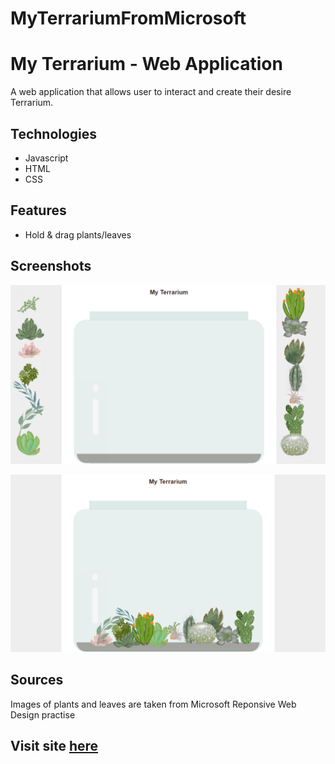 # MyTerrariumFromMicrosoft
# My Terrarium - Web Application
A web application that allows user to interact and create their desire Terrarium.

## Technologies
* Javascript
* HTML
* CSS

## Features 
* Hold & drag plants/leaves

## Screenshots
![Starter](/image/Starter.png?raw=true) 

![AfterCreate](image/AfterCreate.png?raw=true)

## Sources
Images of plants and leaves are taken from Microsoft Reponsive Web Design practise

## Visit site [here](https://huynhat30.github.io/My_Terrarium/)
